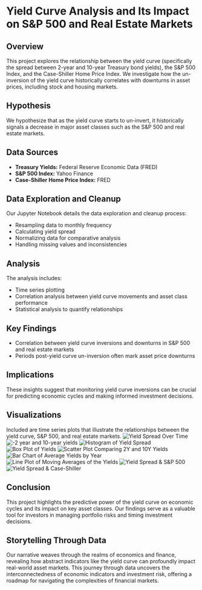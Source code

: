 # Yield Curve Analysis and Its Impact on S&P 500 and Real Estate Markets

## Overview
This project explores the relationship between the yield curve (specifically the spread between 2-year and 10-year Treasury bond yields), the S&P 500 Index, and the Case-Shiller Home Price Index. We investigate how the un-inversion of the yield curve historically correlates with downturns in asset prices, including stock and housing markets.

## Hypothesis
We hypothesize that as the yield curve starts to un-invert, it historically signals a decrease in major asset classes such as the S&P 500 and real estate markets.

## Data Sources
- **Treasury Yields:** Federal Reserve Economic Data (FRED)
- **S&P 500 Index:** Yahoo Finance
- **Case-Shiller Home Price Index:** FRED

## Data Exploration and Cleanup
Our Jupyter Notebook details the data exploration and cleanup process:
- Resampling data to monthly frequency
- Calculating yield spread
- Normalizing data for comparative analysis
- Handling missing values and inconsistencies

## Analysis
The analysis includes:
- Time series plotting
- Correlation analysis between yield curve movements and asset class performance
- Statistical analysis to quantify relationships

## Key Findings
- Correlation between yield curve inversions and downturns in S&P 500 and real estate markets
- Periods post-yield curve un-inversion often mark asset price downturns

## Implications
These insights suggest that monitoring yield curve inversions can be crucial for predicting economic cycles and making informed investment decisions.

## Visualizations
Included are time series plots that illustrate the relationships between the yield curve, S&P 500, and real estate markets.
![Yield Spread Over Time](YC1.png)
![-2 year and 10-year yields](YC2.png)
![Histogram of Yield Spread](YC3.png)
![Box Plot of Yields](YC4.png)
![Scatter Plot Comparing 2Y and 10Y Yields](YC5.png)
![Bar Chart of Average Yields by Year](YC6.png)
![Line Plot of Moving Averages of the Yields](YC7.png)
![Yield Spread & S&P 500](YC8.png)
![Yield Spread & Case-Shiller](YC9.png)


## Conclusion
This project highlights the predictive power of the yield curve on economic cycles and its impact on key asset classes. Our findings serve as a valuable tool for investors in managing portfolio risks and timing investment decisions.

## Storytelling Through Data
Our narrative weaves through the realms of economics and finance, revealing how abstract indicators like the yield curve can profoundly impact real-world asset markets. This journey through data uncovers the interconnectedness of economic indicators and investment risk, offering a roadmap for navigating the complexities of financial markets.
